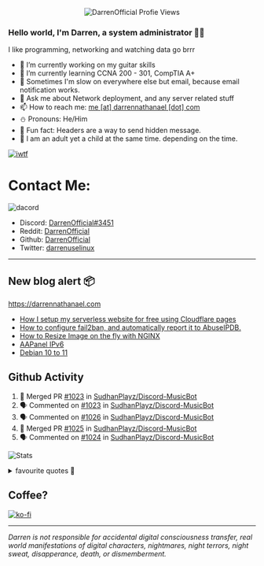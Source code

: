 <p align="center"> <img src="https://komarev.com/ghpvc/?username=DarrenOfficial&label=Profile%20views&color=0e75b6&style=flat" alt="DarrenOfficial Profie Views" /> </p>

### Hello world, I'm Darren, a system administrator 👨‍💻
I like programming, networking and watching data go brrr


- 🔭 I’m currently working on my guitar skills
- 🌴 I’m currently learning CCNA 200 - 301, CompTIA A+ 
- 🚀 Sometimes I'm slow on everywhere else but email, because email notification works.
- 💬 Ask me about Network deployment, and any server related stuff 
- 📫 How to reach me: [me [at] darrennathanael [dot] com](mailto:me@darrennathanael.com) 
- ⛄️ Pronouns: He/Him
- 🍪 Fun fact: Headers are a way to send hidden message.
- 🍻 I am an adult yet a child at the same time. depending on the time.

[![iwtf](https://i.dpaste.org/mp1rVfRd/direct.png)](https://github.com/TheOnlyWayUp)

# Contact Me:

![dacord](https://discord.c99.nl/widget/theme-4/508296903960821771.png)

- Discord: [DarrenOfficial#3451](https://discord.darrennathanael.com)
- Reddit: [DarrenOfficial](https://reddit.com/u/DarrenOfficiallol)
- Github: [DarrenOfficial](https://github.com/DarrenOfficial)
- Twitter: [darrenuselinux](https://twitter.com/darrenuselinux)


---
## New blog alert 📦
https://darrennathanael.com
<!-- BLOG-POST-LIST:START -->
- [How I setup my serverless website for free using Cloudflare pages](https://darrennathanael.com/post/serverless-website-using-cloudflare-pages/)
- [How to configure fail2ban, and automatically report it to AbuseIPDB.](https://darrennathanael.com/post/fail2ban-ssh-abuseipdb/)
- [How to Resize Image on the fly with NGINX](https://darrennathanael.com/post/resize-image-on-the-fly-with-nginx/)
- [AAPanel IPv6](https://darrennathanael.com/post/aapanel-ipv6/)
- [Debian 10 to 11](https://darrennathanael.com/post/debian-10-to-11/)
<!-- BLOG-POST-LIST:END -->

## Github Activity
<!--START_SECTION:activity-->
1. 🎉 Merged PR [#1023](https://github.com/SudhanPlayz/Discord-MusicBot/pull/1023) in [SudhanPlayz/Discord-MusicBot](https://github.com/SudhanPlayz/Discord-MusicBot)
2. 🗣 Commented on [#1023](https://github.com/SudhanPlayz/Discord-MusicBot/issues/1023) in [SudhanPlayz/Discord-MusicBot](https://github.com/SudhanPlayz/Discord-MusicBot)
3. 🗣 Commented on [#1026](https://github.com/SudhanPlayz/Discord-MusicBot/issues/1026) in [SudhanPlayz/Discord-MusicBot](https://github.com/SudhanPlayz/Discord-MusicBot)
4. 🎉 Merged PR [#1025](https://github.com/SudhanPlayz/Discord-MusicBot/pull/1025) in [SudhanPlayz/Discord-MusicBot](https://github.com/SudhanPlayz/Discord-MusicBot)
5. 🗣 Commented on [#1024](https://github.com/SudhanPlayz/Discord-MusicBot/issues/1024) in [SudhanPlayz/Discord-MusicBot](https://github.com/SudhanPlayz/Discord-MusicBot)
<!--END_SECTION:activity-->


![Stats](https://github-readme-stats.vercel.app/api?username=DarrenOfficial&layout=compact&hide_border=true&hide_title=true&count_private=true&include_all_commits=true&show_icons=true&bg_color=00000000&text_color=c3c6ce&icon_color=4e64f7)


<details>
<summary>favourite quotes 🍻</summary>
<br>
<i>"Always trust what others say or write without ever questioning them. Especially their code."</i> -Albert Einstein
<br><br>
  <i>"If she this easy, then she prolly got a diseasy"</i> -Dr Martin Luther King
  <br><br>
  <i>"If a woman is giving you what you want, it is deception."</i> -Sun Tzu, Art of War
</details>


## Coffee?

[![ko-fi](https://ko-fi.com/img/githubbutton_sm.svg)](https://ko-fi.com/R6R1311CB)

---

_Darren is not responsible for accidental digital consciousness transfer, real world manifestations of digital characters, nightmares, night terrors, night sweat, disapperance, death, or dismemberment._
